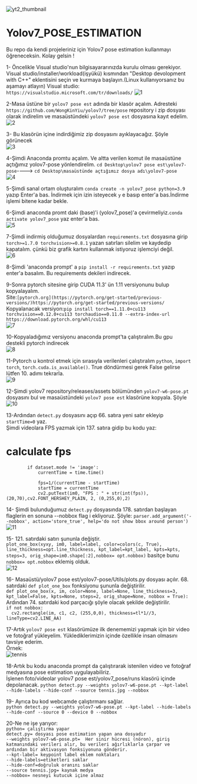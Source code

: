 ![yt2_thumbnail](https://github.com/iamselimyildiz/Yolov7_POSE_ESTIMATION/assets/94224409/79a079c8-d244-4a93-9c20-d759f284e846)
# Yolov7_POSE_ESTIMATION

Bu repo da kendi projeleriniz için Yolov7 pose estimation kullanmayı öğreneceksin. Kolay gelsin !

1- Öncelikle Visual studio'nun bilgisayararınızda kurulu olması gerekiyor. Visual studio/installer/workload(işyükü) kısmından "Desktop devolopment with C++" eklentisini seçin ve kurmaya başlayın.(Linux kullanıyorsanız bu aşamayı atlayın)
Visual studio: `https://visualstudio.microsoft.com/tr/downloads/`
![1](https://github.com/iamselimyildiz/Yolov7_POSE_ESTIMATION/assets/94224409/75a2fb2f-a52a-46db-969e-1ad90debf75d)  


2-Masa üstüne bir `yolov7 pose est` adında  bir klasör açalım. Adresteki `https://github.com/WongKinYiu/yolov7/tree/pose` repository i zip dosyası olarak indirelim ve masaüstündeki `yolov7 pose est` dosyasına kayıt edelim.  
![2](https://github.com/iamselimyildiz/Yolov7_POSE_ESTIMATION/assets/94224409/84606bca-9f00-4dbe-baf2-65926d3c0841)  


3- Bu klasörün içine indirdiğimiz zip dosyasını ayıklayacağız. Şöyle görünecek  
![3](https://github.com/iamselimyildiz/Yolov7_POSE_ESTIMATION/assets/94224409/09241b63-eadc-46ff-a554-39eba0c9e678)  


4-Şimdi Anaconda promtu açalım. Ve altta verilen komut ile masaüstüne açtığımız yolov7-pose yönlendirelim.
`cd Desktop\yolov7 pose est\yolov7-pose`----> `cd Desktop\masaüstünde açtığımız dosya adı\yolov7-pose`  
![4](https://github.com/iamselimyildiz/Yolov7_POSE_ESTIMATION/assets/94224409/c2abd94d-9aa8-40a8-9234-e914748c5d93)  



5-Şimdi sanal ortam oluşturalım `conda create -n yolov7_pose python=3.9` yazıp Enter'a bas. İndirmek için izin isteyecek `y`  e basıp enter'a bas.İndirme işlemi bitene kadar bekle.  


6-Şimdi anaconda promt daki (base)'i (yolov7_pose)'a çevirmeliyiz.`conda activate yolov7_pose` yaz enter'a bas.  
![5](https://github.com/iamselimyildiz/Yolov7_POSE_ESTIMATION/assets/94224409/0ed6cecd-c26e-4eb2-b364-768793331ced)  


7-Şimdi indirmiş olduğumuz dosyalardan `requirements.txt` dosyasına girip `torch>=1.7.0
torchvision>=0.8.1` yazan satırları silelim ve kaydedip kapatalım. çünkü biz grafik kartını kullanmak istiyoruz işlemciyi değil.  
![6](https://github.com/iamselimyildiz/Yolov7_POSE_ESTIMATION/assets/94224409/c07b4b53-e2fe-48c1-8968-bc8dba5dc1cb)  


8-Şimdi 'anaconda prompt' a `pip install -r requirements.txt` yazıp enter'a basalım. Bu requirements dekileri indirecek.  


9-Sonra pytorch sitesine girip CUDA 11.3' ün 1.11 versiyonunu bulup kopyalayalım.      
Site:`[pytorch.org](https://pytorch.org/get-started/previous-versions/)https://pytorch.org/get-started/previous-versions/`  
Kopyalanacak versiyon:`pip install torch==1.11.0+cu113 torchvision==0.12.0+cu113 torchaudio==0.11.0 --extra-index-url https://download.pytorch.org/whl/cu113`  
![7](https://github.com/iamselimyildiz/Yolov7_POSE_ESTIMATION/assets/94224409/047f6de3-0146-440d-969d-d232ed4daa65)  


10-Kopyaladığımız versiyonu anaconda prompt'ta çalıştıralım.Bu gpu destekli pytorch indirecek  
![8](https://github.com/iamselimyildiz/Yolov7_POSE_ESTIMATION/assets/94224409/9e217933-c08a-4a6f-9762-79d654fcdb90)   


11-Pytorch u kontrol etmek için sırasıyla verilenleri çalıştıralım `python`, `import torch`, `torch.cuda.is_available()`. True döndürmesi gerek False gelirse lütfen 10. adımı tekrarla.  
![9](https://github.com/iamselimyildiz/Yolov7_POSE_ESTIMATION/assets/94224409/580711f9-b8f6-4c87-800e-368f51025e83)  


12-Şimdi yolov7 repository/releases/assets bölümünden `yolov7-w6-pose.pt` dosyasını bul ve masaüstündeki `yolov7 pose est` klasörüne kopyala. Şöyle  
![10](https://github.com/iamselimyildiz/Yolov7_POSE_ESTIMATION/assets/94224409/3a3718af-ff1b-4ff7-9c54-dfe7ea01b6c9)  


13-Ardından `detect.py` dosyasını açıp 66. satıra yeni satır ekleyip `startTime=0` yaz.  
Şimdi videolara FPS yazmak için 137. satıra gidip bu kodu yaz:  
# calculate fps  
            if dataset.mode != 'image':
                currentTime = time.time()

                fps=1/(currentTime - startTime)
                startTime = currentTime
                cv2.putText(im0, "FPS : " + str(int(fps)),(20,70),cv2.FONT_HERSHEY_PLAIN, 2, (0,255,0),2)  

14- Şimdi bulunduğumuz `detect.py` dosyasında 178. satırdan başlayan flaglerin en sonuna --nobbox flag i ekliyoruz. Şöyle:  `parser.add_argument('--nobbox', action='store_true', help='do not show bbox around person')`    
![11](https://github.com/iamselimyildiz/Yolov7_POSE_ESTIMATION/assets/94224409/00479b50-b8a2-41f1-8959-910492a05991)  



15- 121. satırdaki satırı şununla değiştir.  
`plot_one_box(xyxy, im0, label=label, color=colors(c, True), line_thickness=opt.line_thickness, kpt_label=kpt_label, kpts=kpts, steps=3, orig_shape=im0.shape[:2],nobbox= opt.nobbox)` basitçe bunu `nobbox= opt.nobbox` eklemiş olduk.  
![12](https://github.com/iamselimyildiz/Yolov7_POSE_ESTIMATION/assets/94224409/2bb3dbf2-3c30-4c36-9173-df2c3596ac9c)  


16- Masaüstü/yolov7 pose est/yolov7-pose/Utils/plots.py dosyası açılır. 68. satırdaki `def plot_one_box` fonksiyonu şununla değiştirilir.  
`def plot_one_box(x, im, color=None, label=None, line_thickness=3, kpt_label=False, kpts=None, steps=2, orig_shape=None, nobbox = True):`  
Ardından 74. satırdaki kod parçacığı şöyle olacak şekilde değiştirilir.  
`if not nobbox:`    
`  cv2.rectangle(im, c1, c2, (255,0,0), thickness=tl*1//3, lineType=cv2.LINE_AA)`


17-Artık `yolov7 pose est` klasörümüze ilk denememizi yapmak için bir video ve fotoğraf yükleyelim. Yüklediklerimizin içinde özellikle insan olmasını tavsiye ederim.  
Örnek:  
![tennis](https://github.com/iamselimyildiz/Yolov7_POSE_ESTIMATION/assets/94224409/01ac4f01-3ba9-4e0f-be02-d3f073f1f3aa)  


18-Artık bu kodu anaconda prompt da çalıştırarak istenilen video ve fotoğraf medyasına pose estimation uygulayabiliriz.  
İşlenen foto/videolar yolov7 pose est/yolov7_pose/runs klasörü içinde depolanacak.
`python detect.py --weights yolov7-w6-pose.pt --kpt-label --hide-labels --hide-conf --source tennis.jpg --nobbox`  


19- Ayrıca bu kod webcamde çalıştırmanı sağlar.  
`python detect.py --weights yolov7-w6-pose.pt --kpt-label --hide-labels --hide-conf --source 0 --device 0 --nobbox`  


20-Ne ne işe yarıyor:  
`python= çalıştırma yapar`  
`detect.py= dosyası pose estimation yapan ana dosyadır`  
`--weights yolov7-w6-pose.pt=  Her sinir hücresi (nöron), giriş katmanındaki verileri alır, bu verileri ağırlıklarla çarpar ve ardından bir aktivasyon fonksiyonuna gönderir. `  
`--kpt-label= keypoint label eklem noktaları`  
`--hide-labels=etiketleri saklar`    
`--hide-conf=doğruluk oranını saklar`   
`--source tennis.jpg= kaynak medya`  
`--nobbox= nesneyi kutucuk içine almaz`    




